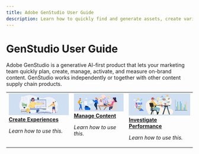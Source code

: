 ```yaml
---
title: Adobe GenStudio User Guide
description: Learn how to quickly find and generate assets, create variations, and optimize experiences based on real-time content performance insights.
---
```


# GenStudio User Guide

Adobe GenStudio is a generative AI-first product that lets your marketing team quickly plan, create, manage, activate, and measure on-brand content. GenStudio works independently or together with other content supply chain products.

<table style="table-layout:fixed">
<td valign="top">
   <a href="../user-guide/create/overview.md">
   <img alt="" src="../assets/card-create-assets.png"/>
   </a>
   <div>
      <a href="../user-guide/create/overview.md">
      <strong>Create Experiences</strong>
      </a>
   </div>
   <p>
      <em>Learn how to use this.</em>
   </p>
</td>
<td valign="top">
   <a href="../user-guide/content/overview.md">
   <img alt="" src="../assets/card-manage-content.png"/>
   </a>
   <div>
      <a href="../user-guide/content/overview.md">
      <strong>Manage Content</strong>
      </a>
   </div>
   <p>
      <em>Learn how to use this.</em>
   </p>
</td>
<td valign="top">
   <a href="../user-guide/insights/overview.md">
   <img alt="" src="../assets/card-insights.png"/>
   </a>
   <div>
      <a href="../user-guide/insights/overview.md">
      <strong>Investigate Performance</strong>
      </a>
   </div>
   <p>
      <em>Learn how to use this.</em>
   </p>
</td>
</table>

